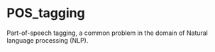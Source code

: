 # POS_tagging
Part-of-speech tagging, a common problem in the domain of Natural language processing (NLP).
